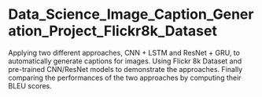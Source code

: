 # Data_Science_Image_Caption_Generation_Project_Flickr8k_Dataset
Applying two different approaches, CNN + LSTM and ResNet + GRU, to automatically generate captions for images. Using Flickr 8k Dataset and pre-trained CNN/ResNet models to demonstrate the approaches. Finally comparing the performances of the two approaches by computing their BLEU scores.
